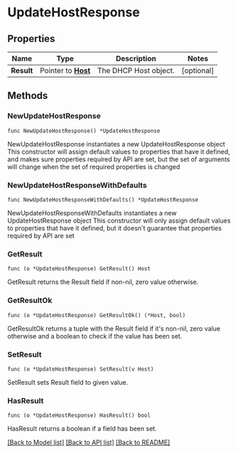 # UpdateHostResponse

## Properties

Name | Type | Description | Notes
------------ | ------------- | ------------- | -------------
**Result** | Pointer to [**Host**](Host.md) | The DHCP Host object. | [optional] 

## Methods

### NewUpdateHostResponse

`func NewUpdateHostResponse() *UpdateHostResponse`

NewUpdateHostResponse instantiates a new UpdateHostResponse object
This constructor will assign default values to properties that have it defined,
and makes sure properties required by API are set, but the set of arguments
will change when the set of required properties is changed

### NewUpdateHostResponseWithDefaults

`func NewUpdateHostResponseWithDefaults() *UpdateHostResponse`

NewUpdateHostResponseWithDefaults instantiates a new UpdateHostResponse object
This constructor will only assign default values to properties that have it defined,
but it doesn't guarantee that properties required by API are set

### GetResult

`func (o *UpdateHostResponse) GetResult() Host`

GetResult returns the Result field if non-nil, zero value otherwise.

### GetResultOk

`func (o *UpdateHostResponse) GetResultOk() (*Host, bool)`

GetResultOk returns a tuple with the Result field if it's non-nil, zero value otherwise
and a boolean to check if the value has been set.

### SetResult

`func (o *UpdateHostResponse) SetResult(v Host)`

SetResult sets Result field to given value.

### HasResult

`func (o *UpdateHostResponse) HasResult() bool`

HasResult returns a boolean if a field has been set.


[[Back to Model list]](../README.md#documentation-for-models) [[Back to API list]](../README.md#documentation-for-api-endpoints) [[Back to README]](../README.md)


